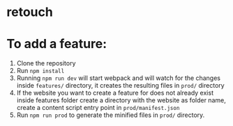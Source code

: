# retouch

# To add a feature:

1) Clone the repository
2) Run ```npm install```
3) Running ```npm run dev``` will start webpack and will watch for the changes inside ```features/``` directory, it creates the resulting files in ```prod/``` directory
4) If the website you want to create a feature for does not already exist inside features folder create a directory with the website as folder name, create a content script entry point in ```prod/manifest.json```
5) Run ```npm run prod``` to generate the minified files in ```prod/``` directory. 